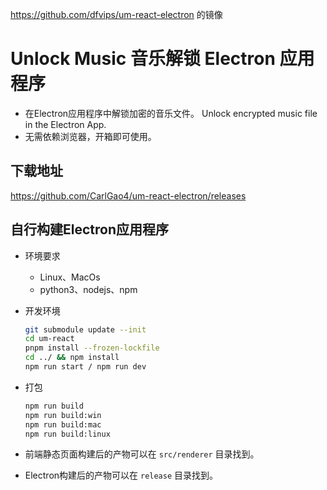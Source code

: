 https://github.com/dfvips/um-react-electron 的镜像

# Unlock Music 音乐解锁 Electron 应用程序

- 在Electron应用程序中解锁加密的音乐文件。 Unlock encrypted music file in the Electron App.
- 无需依赖浏览器，开箱即可使用。

## 下载地址

https://github.com/CarlGao4/um-react-electron/releases

## 自行构建Electron应用程序

- 环境要求
  - Linux、MacOs
  - python3、nodejs、npm

- 开发环境
   ```sh
   git submodule update --init
   cd um-react
   pnpm install --frozen-lockfile
   cd ../ && npm install
   npm run start / npm run dev
   ```
- 打包
  ```sh
  npm run build
  npm run build:win
  npm run build:mac
  npm run build:linux
  ```
- 前端静态页面构建后的产物可以在 `src/renderer` 目录找到。
- Electron构建后的产物可以在 `release` 目录找到。
